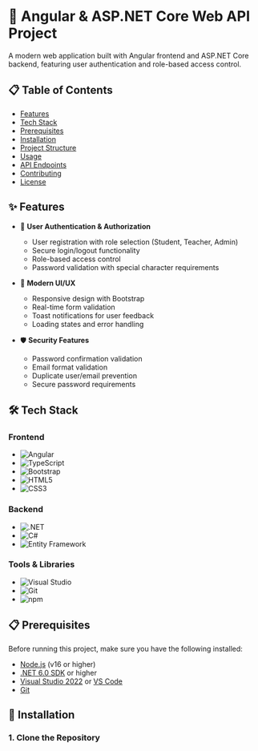 # 🚀 Angular & ASP.NET Core Web API Project

A modern web application built with Angular frontend and ASP.NET Core backend, featuring user authentication and role-based access control.

## 📋 Table of Contents

- [Features](#-features)
- [Tech Stack](#-tech-stack)
- [Prerequisites](#-prerequisites)
- [Installation](#-installation)
- [Project Structure](#-project-structure)
- [Usage](#-usage)
- [API Endpoints](#-api-endpoints)
- [Contributing](#-contributing)
- [License](#-license)

## ✨ Features

- 🔐 **User Authentication & Authorization**
  - User registration with role selection (Student, Teacher, Admin)
  - Secure login/logout functionality
  - Role-based access control
  - Password validation with special character requirements

- 🎨 **Modern UI/UX**
  - Responsive design with Bootstrap
  - Real-time form validation
  - Toast notifications for user feedback
  - Loading states and error handling

- 🛡️ **Security Features**
  - Password confirmation validation
  - Email format validation
  - Duplicate user/email prevention
  - Secure password requirements

## 🛠️ Tech Stack

### Frontend
- ![Angular](https://img.shields.io/badge/Angular-DD0031?style=for-the-badge&logo=angular&logoColor=white)
- ![TypeScript](https://img.shields.io/badge/TypeScript-007ACC?style=for-the-badge&logo=typescript&logoColor=white)
- ![Bootstrap](https://img.shields.io/badge/Bootstrap-563D7C?style=for-the-badge&logo=bootstrap&logoColor=white)
- ![HTML5](https://img.shields.io/badge/HTML5-E34F26?style=for-the-badge&logo=html5&logoColor=white)
- ![CSS3](https://img.shields.io/badge/CSS3-1572B6?style=for-the-badge&logo=css3&logoColor=white)

### Backend
- ![.NET](https://img.shields.io/badge/.NET-512BD4?style=for-the-badge&logo=.net&logoColor=white)
- ![C#](https://img.shields.io/badge/C%23-239120?style=for-the-badge&logo=c-sharp&logoColor=white)
- ![Entity Framework](https://img.shields.io/badge/Entity_Framework-512BD4?style=for-the-badge&logo=.net&logoColor=white)

### Tools & Libraries
- ![Visual Studio](https://img.shields.io/badge/Visual_Studio-5C2D91?style=for-the-badge&logo=visual-studio&logoColor=white)
- ![Git](https://img.shields.io/badge/Git-F05032?style=for-the-badge&logo=git&logoColor=white)
- ![npm](https://img.shields.io/badge/npm-CB3837?style=for-the-badge&logo=npm&logoColor=white)

## 📋 Prerequisites

Before running this project, make sure you have the following installed:

- [Node.js](https://nodejs.org/) (v16 or higher)
- [.NET 6.0 SDK](https://dotnet.microsoft.com/download) or higher
- [Visual Studio 2022](https://visualstudio.microsoft.com/) or [VS Code](https://code.visualstudio.com/)
- [Git](https://git-scm.com/)

## 🚀 Installation

### 1. Clone the Repository

